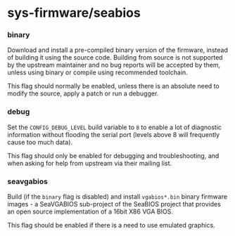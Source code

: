 # sys-firmware/seabios

### binary
Download and install a pre-compiled binary version of the firmware, instead of building it using the source code. Building from source is not supported by the upstream maintainer and no bug reports will be accepted by them, unless using binary or compile using recommended toolchain.

This flag should normally be enabled, unless there is an absolute need to modify the source, apply a patch or run a debugger.

### debug
Set the `CONFIG_DEBUG_LEVEL` build variable to `8` to enable a lot of diagnostic information without flooding the serial port (levels above 8 will frequently cause too much data).

This flag should only be enabled for debugging and troubleshooting, and when asking for help from upstream via their mailing list.

### seavgabios
Build (if the `binary` flag is disabled) and install `vgabios*.bin` binary firmware images - a SeaVGABIOS sub-project of the SeaBIOS project that provides an open source implementation of a 16bit X86 VGA BIOS.

This flag should be enabled if there is a need to use emulated graphics.
